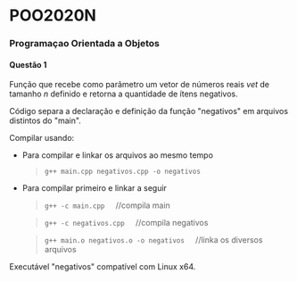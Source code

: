 # POO2020N
### Programaçao Orientada a Objetos


#### Questão 1
Função que recebe como parâmetro um vetor de números reais *vet* de tamanho *n* definido e retorna a quantidade de ítens negativos.

Código separa a declaração e definição da função "negativos" em arquivos distintos do "main".

Compilar usando:

- Para compilar e linkar os arquivos ao mesmo tempo
     > `g++ main.cpp negativos.cpp -o negativos`  


- Para compilar primeiro e linkar a seguir

     > `g++ -c main.cpp` &nbsp; &nbsp; //compila main

     > `g++ -c negativos.cpp` &nbsp; &nbsp; //compila negativos

     > `g++ main.o negativos.o -o negativos` &nbsp; &nbsp; //linka os diversos arquivos


Executável "negativos" compatível com Linux x64.